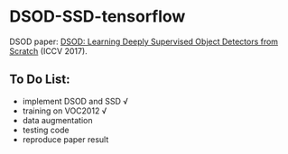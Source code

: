 # DSOD-SSD-tensorflow

DSOD paper:
[DSOD: Learning Deeply Supervised Object Detectors from Scratch](http://openaccess.thecvf.com/content_ICCV_2017/papers/Shen_DSOD_Learning_Deeply_ICCV_2017_paper.pdf) (ICCV 2017).

## To Do List:
* implement DSOD and SSD √
* training on VOC2012 √
* data augmentation 
* testing code 
* reproduce paper result
